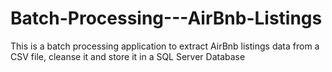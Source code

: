 # Batch-Processing---AirBnb-Listings
 This is a batch processing application to extract AirBnb listings data from a  CSV file, cleanse it and store it in a SQL Server Database
